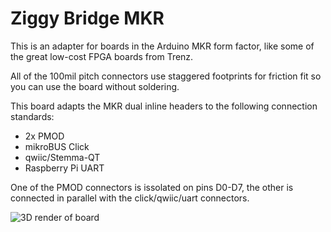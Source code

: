 # Ziggy Bridge MKR

This is an adapter for boards in the Arduino MKR form factor, like some of the great low-cost FPGA boards from Trenz.

All of the 100mil pitch connectors use staggered footprints for friction fit so you can use the board without soldering.

This board adapts the MKR dual inline headers to the following connection standards:

 * 2x PMOD
 * mikroBUS Click
 * qwiic/Stemma-QT
 * Raspberry Pi UART

One of the PMOD connectors is issolated on pins D0-D7, the other is connected in parallel with the click/qwiic/uart connectors.

![3D render of board](mkrmod.png)
